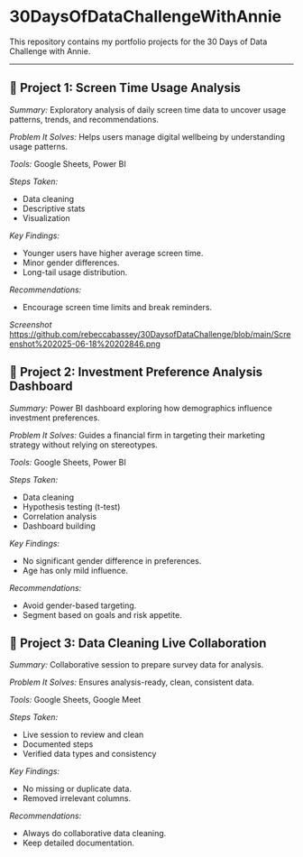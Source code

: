 # 30DaysOfDataChallengeWithAnnie

This repository contains my portfolio projects for the 30 Days of Data Challenge with Annie.

---

## 📌 Project 1: Screen Time Usage Analysis
*Summary:* Exploratory analysis of daily screen time data to uncover usage patterns, trends, and recommendations.

*Problem It Solves:* Helps users manage digital wellbeing by understanding usage patterns.

*Tools:* Google Sheets, Power BI

*Steps Taken:* 
- Data cleaning
- Descriptive stats
- Visualization

*Key Findings:* 
- Younger users have higher average screen time.
- Minor gender differences.
- Long-tail usage distribution.

*Recommendations:* 
- Encourage screen time limits and break reminders.

*Screenshot* https://github.com/rebeccabassey/30DaysofDataChallenge/blob/main/Screenshot%202025-06-18%20202846.png

## 📌 Project 2: Investment Preference Analysis Dashboard
*Summary:* Power BI dashboard exploring how demographics influence investment preferences.

*Problem It Solves:* Guides a financial firm in targeting their marketing strategy without relying on stereotypes.

*Tools:* Google Sheets, Power BI

*Steps Taken:*
- Data cleaning
- Hypothesis testing (t-test)
- Correlation analysis
- Dashboard building

*Key Findings:* 
- No significant gender difference in preferences.
- Age has only mild influence.

*Recommendations:* 
- Avoid gender-based targeting.
- Segment based on goals and risk appetite.


## 📌 Project 3: Data Cleaning Live Collaboration
*Summary:* Collaborative session to prepare survey data for analysis.

*Problem It Solves:* Ensures analysis-ready, clean, consistent data.

*Tools:* Google Sheets, Google Meet

*Steps Taken:*
- Live session to review and clean
- Documented steps
- Verified data types and consistency

*Key Findings:* 
- No missing or duplicate data.
- Removed irrelevant columns.

*Recommendations:* 
- Always do collaborative data cleaning.
- Keep detailed documentation.

